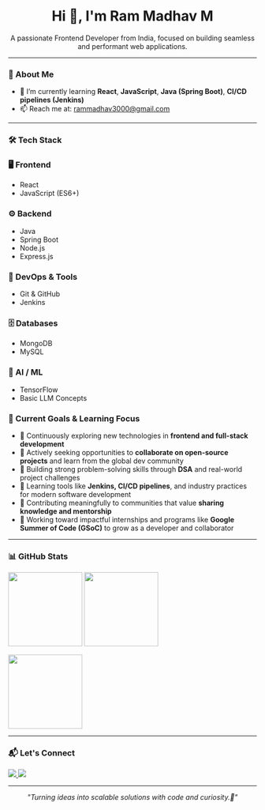 <h1 align="center">Hi 👋, I'm Ram Madhav M</h1>

<p align="center">
A passionate Frontend Developer from India, focused on building seamless and performant web applications.
</p>

---

### 🚀 About Me

- 🌱 I’m currently learning **React**, **JavaScript**, **Java (Spring Boot)**, **CI/CD pipelines (Jenkins)**
- 📫 Reach me at: [rammadhav3000@gmail.com](mailto:rammadhav3000@gmail.com)

---

### 🛠️ Tech Stack

<!-- 🖥️ Frontend -->
<div>
  <h3 class="font-semibold text-lg mb-2">🖥️ Frontend</h3>
  <ul class="space-y-1">
    <li>React</li>
    <li>JavaScript (ES6+)</li>
  </ul>
</div>

<!-- ⚙️ Backend -->
<div>
  <h3 class="font-semibold text-lg mb-2">⚙️ Backend</h3>
  <ul class="space-y-1">
    <li>Java</li>
    <li>Spring Boot</li>
    <li>Node.js</li>
    <li>Express.js</li>
  </ul>
</div>

<!-- 🔧 DevOps & Tools -->
<div>
  <h3 class="font-semibold text-lg mb-2">🔧 DevOps & Tools</h3>
  <ul class="space-y-1">
    <li>Git & GitHub</li>
    <li>Jenkins</li>
  </ul>
</div>

<!-- 🗄️ Databases -->
<div>
  <h3 class="font-semibold text-lg mb-2">🗄️ Databases</h3>
  <ul class="space-y-1">
    <li>MongoDB</li>
    <li>MySQL</li>
  </ul>
</div>

<!-- 🧠 AI / ML -->
<div>
  <h3 class="font-semibold text-lg mb-2">🧠 AI / ML</h3>
  <ul class="space-y-1">
    <li>TensorFlow</li>
    <li>Basic LLM Concepts</li>
  </ul>
</div>



### 🔭 Current Goals & Learning Focus

- 🌱 Continuously exploring new technologies in **frontend and full-stack development**
- 🤝 Actively seeking opportunities to **collaborate on open-source projects** and learn from the global dev community
- 🧠 Building strong problem-solving skills through **DSA** and real-world project challenges
- 🔧 Learning tools like **Jenkins, CI/CD pipelines**, and industry practices for modern software development
- 💬 Contributing meaningfully to communities that value **sharing knowledge and mentorship**
- 🚀 Working toward impactful internships and programs like **Google Summer of Code (GSoC)** to grow as a developer and collaborator

---

### 📊 GitHub Stats

<p align="left">
  <img src="https://github-readme-stats.vercel.app/api?username=Ram-madhav05&show_icons=true&theme=github_dark&count_private=true" height="150"/>
  <img src="https://github-readme-streak-stats.herokuapp.com/?user=Ram-madhav05&theme=github_dark" height="150"/>
</p>

<p align="left">
  <img src="https://github-readme-stats.vercel.app/api/top-langs/?username=Ram-madhav05&layout=compact&theme=github_dark" height="150"/>
</p>

---

### 📬 Let's Connect

<p align="left">
  <a href="https://www.linkedin.com/in/your-profile" target="_blank">
    <img src="https://img.shields.io/badge/LinkedIn-Connect-blue?style=for-the-badge&logo=linkedin" />
  </a>
  <a href="https://github.com/Ram-madhav05" target="_blank">
    <img src="https://img.shields.io/badge/GitHub-Follow-black?style=for-the-badge&logo=github" />
  </a>
</p>

---

<p align="center"><em>"Turning ideas into scalable solutions with code and curiosity.🚀"</em></p>
